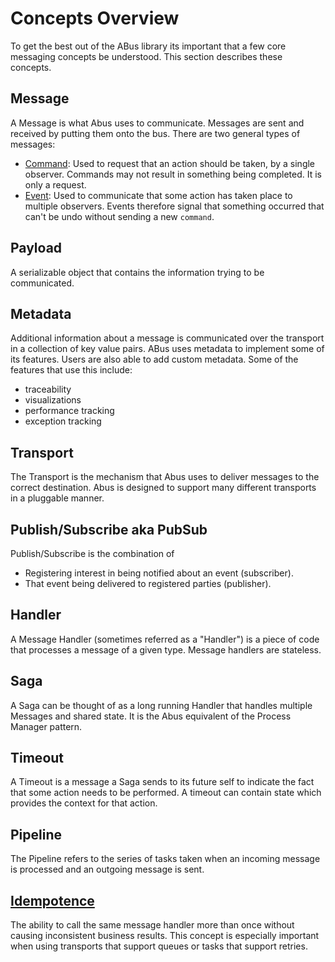# Concepts Overview

To get the best out of the ABus library its important that a few core messaging concepts be understood. This section describes these concepts.

## Message
A Message is what Abus uses to communicate. Messages are sent and received by putting them onto the bus. There are two general types of messages:

* [Command](messages.md): Used to request that an action should be taken, by a single observer. Commands may not result in something being completed. It is only a request.
* [Event](messages.md): Used to communicate that some action has taken place to multiple observers. Events therefore signal that something occurred that can't be undo without sending a new `command`.

## Payload
A serializable object that contains the information trying to be communicated.

## Metadata
Additional information about a message is communicated over the transport in a collection of key value pairs. ABus uses metadata to implement some of its features. Users are also able to add custom metadata. Some of the features that use this include:

* traceability
* visualizations
* performance tracking
* exception tracking

## Transport
The Transport is the mechanism that Abus uses to deliver messages to the correct destination. Abus is designed to support many different transports in a pluggable manner.

## Publish/Subscribe aka PubSub
Publish/Subscribe is the combination of
* Registering interest in being notified about an event (subscriber).
* That event being delivered to registered parties (publisher).

## Handler
A Message Handler (sometimes referred as a "Handler") is a piece of code that processes a message of a given type. Message handlers are stateless.

## Saga
A Saga can be thought of as a long running Handler that handles multiple Messages and shared state. It is the Abus equivalent of the Process Manager pattern.

## Timeout
A Timeout is a message a Saga sends to its future self to indicate the fact that some action needs to be performed. A timeout can contain state which provides the context for that action.

## Pipeline
The Pipeline refers to the series of tasks taken when an incoming message is processed and an outgoing message is sent.

## [Idempotence](https://en.wikipedia.org/wiki/Idempotence)
The ability to call the same message handler more than once without causing inconsistent business results. This concept is especially important when using transports that support queues or tasks that support retries.
